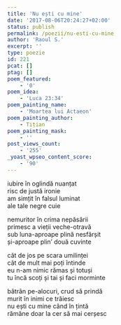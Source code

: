 ```yaml
---
title: 'Nu ești cu mine'
date: '2017-08-06T20:24:27+02:00'
status: publish
permalink: /poezii/nu-esti-cu-mine
author: 'Raoul S.'
excerpt: ''
type: poezie
id: 221
pcat: []
ptag: []
poem_featured:
    - '0'
poem_idea:
    - 'Luca 23:34'
poem_painting_name:
    - 'Moartea lui Actaeon'
poem_painting_author:
    - Tițian
poem_painting_mask:
    - ''
post_views_count:
    - '255'
_yoast_wpseo_content_score:
    - '90'
---
```

iubire în oglindă nuanțat  
risc de justă ironie  
am simțit în falsul luminat  
ale tale negre cuie

nemuritor în crima nepăsării  
primesc a vieții veche-otravă  
sub luna-aproape plină nesfârșit  
și-aproape plin’ două cuvinte

cât de jos pe scara umilinței  
cât de mult mai poți întinde  
eu n-am nimic rămas și totuși  
tu încă scoți și tai și faci morminte

bătrân pe-alocuri, crud să prindă  
murit în inimi ce trăiesc  
nu ești cu mine când în țintă  
rămâne doar la cer să mai cerșesc